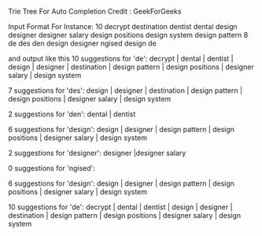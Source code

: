 Trie Tree For Auto Completion
Credit : GeekForGeeks

Input Format For Instance:
10
decrypt
destination
dentist
dental
design
designer
designer salary
design positions
design system
design pattern
8
de
des
den
design
designer
ngised
design
de

and output like this
10 suggestions for 'de':
decrypt | dental | dentist | design | designer | destination | design pattern | design positions | designer salary | design system

7 suggestions for 'des':
design | designer | destination | design pattern | design positions | designer salary | design system

2 suggestions for 'den':
dental | dentist

6 suggestions for 'design':
design | designer | design pattern | design positions | designer salary | design system

2 suggestions for 'designer':
designer |designer salary

0 suggestions for 'ngised':

6 suggestions for 'design':
design | designer | design pattern | design positions | designer salary | design system

10 suggestions for 'de':
decrypt | dental | dentist | design | designer | destination | design pattern | design positions | designer salary | design system
